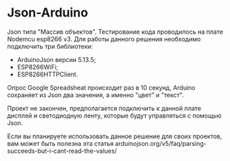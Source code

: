 # Json-Arduino
Json типа "Массив объектов".
Тестирование кода проводилось на плате Nodemcu esp8266 v3. Для работы данного решения необходимо подключить три библиотеки: 
  - ArduinoJson версии 5.13.5;
  - ESP8266WiFi;
  - ESP8266HTTPClient.
  
Опрос Google Spreadsheat происходит раз в 10 секунд, Arduino сохраняет из Json два значения, а именно "цвет" и "текст".

Проект не закончен, предполагается подключить к данной плате дисплей и светодиодную ленту, которые будут управляться с помощью Json.

Если вы планируете использовать данное решение для своих проектов, вам может быть полезна эта статья arduinojson.org/v5/faq/parsing-succeeds-but-i-cant-read-the-values/

